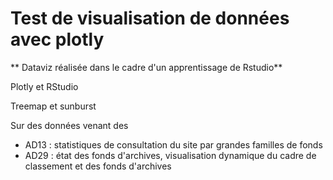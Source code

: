 # Test de visualisation de données avec plotly

** Dataviz réalisée dans le cadre d'un apprentissage de Rstudio**

Plotly et RStudio

Treemap et sunburst

Sur des données venant des 
* AD13 : statistiques de consultation du site par grandes familles de fonds
* AD29 : état des fonds d'archives, visualisation dynamique du cadre de classement et des fonds d'archives
